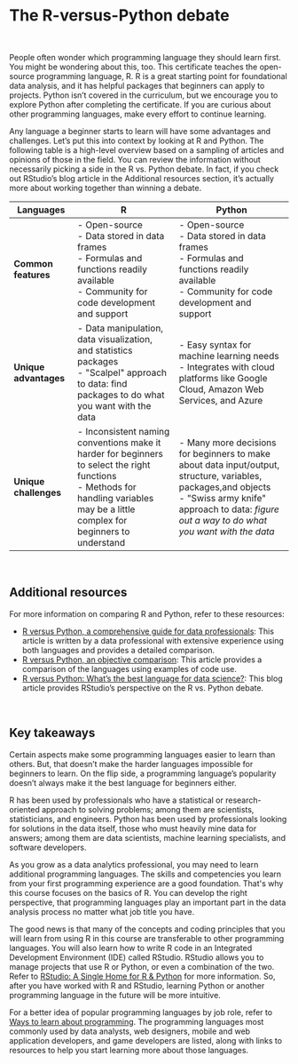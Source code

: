 # The R-versus-Python debate

&nbsp;

People often wonder which programming language they should learn first. You might be wondering about this, too. This certificate teaches the open-source programming language, R. R is a great starting point for foundational data analysis, and it has helpful packages that beginners can apply to projects. Python isn’t covered in the curriculum, but we encourage you to explore Python after completing the certificate. If you are curious about other programming languages, make every effort to continue learning.

Any language a beginner starts to learn will have some advantages and challenges. Let’s put this into context by looking at R and Python. The following table is a high-level overview based on a sampling of articles and opinions of those in the field. You can review the information without necessarily picking a side in the R vs. Python debate. In fact, if you check out RStudio’s blog article in the Additional resources section, it’s actually more about working together than winning a debate.  

| Languages             | R                                                                                                                                                                                              | Python                                                                                                                                                                                                            |
| --------------------- | ---------------------------------------------------------------------------------------------------------------------------------------------------------------------------------------------- | ----------------------------------------------------------------------------------------------------------------------------------------------------------------------------------------------------------------- |
| **Common features**   | - Open-source <br />- Data stored in data frames<br />- Formulas and functions readily available  <br /> - Community for code development and support                                          | - Open-source <br /> - Data stored in data frames <br /> - Formulas and functions readily available <br />- Community for code development and support                                                            |
| **Unique advantages** | - Data manipulation, data visualization, and statistics packages <br /> - "Scalpel" approach to data: find packages to do what you want with the data<br />                                    | - Easy syntax for machine learning needs<br /> - Integrates with cloud platforms like Google Cloud, Amazon Web Services, and Azure<br />                                                                          |
| **Unique challenges** | - Inconsistent naming conventions make it harder for beginners to select the right functions<br /> - Methods for handling variables may be a little complex for beginners to understand <br /> | - Many more decisions for beginners to make about data input/output, structure, variables, packages,and objects<br /> - "Swiss army knife" approach to data: *figure out a way to do what you want with the data* |

&nbsp;

## Additional resources 
For more information on comparing R and Python, refer to these resources:

* [R versus Python, a comprehensive guide for data professionals](https://medium.com/analytics-and-data/r-vs-python-a-comprehensive-guide-for-data-professionals-321e8dead598): This article is written by a data professional with extensive experience using both languages and provides a detailed comparison. 
* [R versus Python, an objective comparison](https://www.dataquest.io/blog/python-vs-r/): This article provides a comparison of the languages using examples of code use. 
* [R versus Python: What’s the best language for data science?](https://blog.rstudio.com/2019/12/17/r-vs-python-what-s-the-best-for-language-for-data-science/): This blog article provides RStudio’s perspective on the R vs. Python debate.

&nbsp;

## Key takeaways

Certain aspects make some programming languages easier to learn than others. But, that doesn’t make the harder languages impossible for beginners to learn. On the flip side, a programming language’s popularity doesn’t always make it the best language for beginners either. 

R has been used by professionals who have a statistical or research-oriented approach to solving problems; among them are scientists, statisticians, and engineers. Python has been used by professionals looking for solutions in the data itself, those who must heavily mine data for answers; among them are data scientists, machine learning specialists, and software developers.

As you grow as a data analytics professional, you may need to learn additional programming languages. The skills and competencies you learn from your first programming experience are a good foundation. That's why this course focuses on the basics of R. You can develop the right perspective, that programming languages play an important part in the data analysis process no matter what job title you have.

The good news is that many of the concepts and coding principles that you will learn from using R in this course are transferable to other programming languages. You will also learn how to write R code in an Integrated Development Environment (IDE) called RStudio. RStudio allows you to manage projects that use R or Python, or even a combination of the two. Refer to [RStudio: A Single Home for R & Python](https://www.rstudio.com/solutions/r-and-python/) for more information. So, after you have worked with R and RStudio, learning Python or another programming language in the future will be more intuitive. 

For a better idea of popular programming languages by job role, refer to [Ways to learn about programming](https://www.coursera.org/learn/data-analysis-r/supplement/y8zTf/ways-to-learn-about-programming). The programming languages most commonly used by data analysts, web designers, mobile and web application developers, and game developers are listed, along with links to resources to help you start learning more about those languages. 
